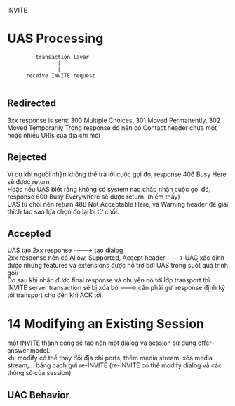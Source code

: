 INVITE
# UAS Processing
```
         transaction layer
                |
                |
      receive INVITE request
      
```
## Redirected
3xx response is sent: 300 Multiple Choices, 301 Moved Permanently, 302 Moved Temporarily
Trong response đó nên có Contact header chứa một hoặc nhiều URIs của địa chỉ mới 
## Rejected
Ví dụ khi người nhận không thể trả lời cuộc gọi đó, response 406 Busy Here sẽ được return \
Hoặc nếu UAS biết rằng không có system nào chấp nhận cuộc gọi đó, response 600 Busy Everywhere sẽ được return. (hiếm thấy) \
UAS từ chối nên return 488 Not Acceptable Here, và Warning header để giải thích tạo sao lựa chọn đó lại bị từ chối. 
## Accepted
UAS tạo 2xx response ----> tạo dialog \
2xx response nên có Allow, Supported, Accept header ---> UAC xác định được những features và extensions được hỗ trợ bởi UAS trong suốt quá trình gọi/ \
Do sau khi nhận được final response và chuyển nó tới lớp transport thì INVITE server transaction sẽ bị xóa bỏ ---> cần phải gửi response định kỳ tới transport cho đến khi ACK tới. 
# 14 Modifying an Existing Session
một INVITE thành công sẽ tạo nên một dialog và session sử dụng offer-answer model. \
khi modify có thể thay đổi địa chỉ ports, thêm media stream, xóa media stream,... bằng cách gửi re-INVITE (re-INVITE có thể modify dialog và các thông số của session) 
## UAC Behavior







